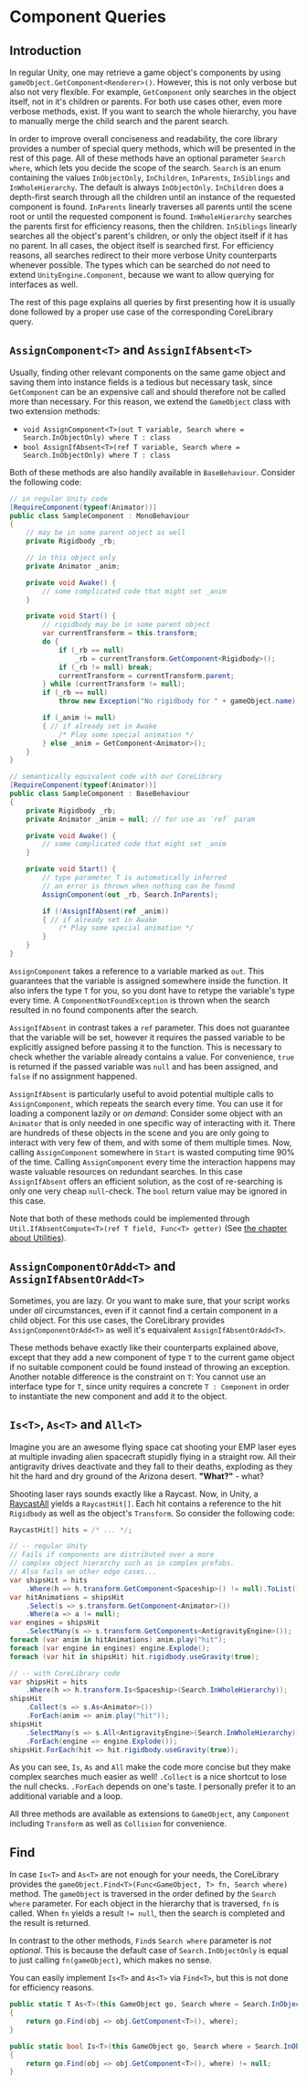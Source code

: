 # Component Queries

## Introduction

In regular Unity, one may retrieve a game object's components by using `gameObject.GetComponent<Renderer>()`. However, this is not only verbose but also not very flexible. For example, `GetComponent` only searches in the object itself, not in it's children or parents. For both use cases other, even more verbose methods, exist. If you want to search the whole hierarchy, you have to manually merge the child search and the parent search.

In order to improve overall conciseness and readability, the core library provides a number of special query methods, which will be presented in the rest of this page. All of these methods have an optional parameter `Search where`, which lets you decide the scope of the search. `Search` is an enum containing the values `InObjectOnly`, `InChildren`, `InParents`, `InSiblings` and `InWholeHierarchy`. The default is always `InObjectOnly`. `InChildren` does a depth-first search through all the children until an instance of the requested component is found. `InParents` linearly traverses all parents until the scene root or until the requested component is found. `InWholeHierarchy` searches the parents first for efficiency reasons, then the children. `InSiblings` linearly searches all the object's parent's children, or only the object itself if it has no parent. In all cases, the object itself is searched first. For efficiency reasons, all searches redirect to their more verbose Unity counterparts whenever possible. The types which can be searched do *not* need to extend `UnityEngine.Component`, because we want to allow querying for interfaces as well.

The rest of this page explains all queries by first presenting how it is usually done followed by a proper use case of the corresponding CoreLibrary query.

## `AssignComponent<T>` and `AssignIfAbsent<T>`

Usually, finding other relevant components on the same game object and saving them into instance fields is a tedious but necessary task, since `GetComponent` can be an expensive call and should therefore not be called more than necessary. For this reason, we extend the `GameObject` class with two extension methods:

-  `void AssignComponent<T>(out T variable, Search where = Search.InObjectOnly) where T : class`
-  `bool AssignIfAbsent<T>(ref T variable, Search where = Search.InObjectOnly) where T : class`

Both of these methods are also handily available in `BaseBehaviour`.
Consider the following code:

```cs
// in regular Unity code
[RequireComponent(typeof(Animator))]
public class SampleComponent : MonoBehaviour
{
    // may be in some parent object as well
    private Rigidbody _rb;

    // in this object only
    private Animator _anim;

    private void Awake() {
        // some complicated code that might set _anim
    }

    private void Start() {
        // rigidbody may be in some parent object
        var currentTransform = this.transform;
        do {
            if (_rb == null)
                _rb = currentTransform.GetComponent<Rigidbody>();
            if (_rb != null) break;
            currentTransform = currentTransform.parent;
        } while (currentTransform != null);
        if (_rb == null) 
            throw new Exception("No rigidbody for " + gameObject.name);

        if (_anim != null) 
        { // if already set in Awake
            /* Play some special animation */
        } else _anim = GetComponent<Animator>();
    }
}
```

```cs
// semantically equivalent code with our CoreLibrary
[RequireComponent(typeof(Animator))]
public class SampleComponent : BaseBehaviour
{
    private Rigidbody _rb;
    private Animator _anim = null; // for use as `ref` param

    private void Awake() {
        // some complicated code that might set _anim
    }

    private void Start() {
        // type parameter T is automatically inferred
        // an error is thrown when nothing can be found
        AssignComponent(out _rb, Search.InParents);

        if (!AssignIfAbsent(ref _anim)) 
        { // if already set in Awake
            /* Play some special animation */
        }
    }
}
```

`AssignComponent` takes a reference to a variable marked as `out`. This guarantees that the variable is assigned somewhere inside the function. It also infers the type `T` for you, so you dont have to retype the variable's type every time. A `ComponentNotFoundException` is thrown when the search resulted in no found components after the search.

`AssignIfAbsent` in contrast takes a `ref` parameter. This does not guarantee that the variable will be set, however it requires the passed variable to be explicitly assigned before passing it to the function. This is necessary to check whether the variable already contains a value. For convenience, `true` is returned if the passed variable was `null` and has been assigned, and `false` if no assignment happened.

`AssignIfAbsent` is particularly useful to avoid potential multiple calls to `AssignComponent`, which repeats the search every time. You can use it for loading a component lazily or *on demand*: Consider some object with an `Animator` that is only needed in one specific way of interacting with it. There are hundreds of these objects in the scene and you are only going to interact with very few of them, and with some of them multiple times. Now, calling `AssignComponent` somewhere in `Start` is wasted computing time 90% of the time. Calling `AssignComponent` every time the interaction happens may waste valuable resources on redundant searches. In this case `AssignIfAbsent` offers an efficient solution, as the cost of re-searching is only one very cheap `null`-check. The `bool` return value may be ignored in this case.

Note that both of these methods could be implemented through `Util.IfAbsentCompute<T>(ref T field, Func<T> getter)` (See [the chapter about Utilities](Utilities)).

## `AssignComponentOrAdd<T>` and `AssignIfAbsentOrAdd<T>`

Sometimes, you are lazy. Or you want to make sure, that your script works under *all* circumstances, even if it cannot find a certain component in a child object. For this use cases, the CoreLibrary provides `AssignComponentOrAdd<T>` as well it's equaivalent `AssignIfAbsentOrAdd<T>`. 

These methods behave exactly like their counterparts explained above, except that they add a new component of type `T` to the current game object if no suitable component could be found instead of throwing an exception. Another notable difference is the constraint on `T`: You cannot use an interface type for `T`, since unity requires a concrete `T : Component` in order to instantiate the new component and add it to the object.

## `Is<T>`, `As<T>` and `All<T>`

Imagine you are an awesome flying space cat shooting your EMP laser eyes at multiple invading alien spacecraft stupidly flying in a straight row. All their antigravity drives deactivate and they fall to their deaths, exploding as they hit the hard and dry ground of the Arizona desert. **"What?"** - what?

Shooting laser rays sounds exactly like a Raycast. Now, in Unity, a [RaycastAll](https://docs.unity3d.com/ScriptReference/Physics.RaycastAll.html) yields a `RaycastHit[]`. Each hit contains a reference to the hit `Rigidbody` as well as the object's `Transform`. So consider the following code:

```cs
RaycastHit[] hits = /* ... */;

// -- regular Unity
// Fails if components are distributed over a more 
// complex object hierarchy such as in complex prefabs.
// Also fails on other edge cases...
var shipsHit = hits
    .Where(h => h.transform.GetComponent<Spaceship>() != null).ToList();
var hitAnimations = shipsHit
    .Select(s => s.transform.GetComponent<Animator>())
    .Where(a => a != null);
var engines = shipsHit
    .SelectMany(s => s.transform.GetComponents<AntigravityEngine>());
foreach (var anim in hitAnimations) anim.play("hit");
foreach (var engine in engines) engine.Explode();
foreach (var hit in shipsHit) hit.rigidbody.useGravity(true);
```
```cs
// -- with CoreLibrary code
var shipsHit = hits
    .Where(h => h.transform.Is<Spaceship>(Search.InWholeHierarchy));
shipsHit
    .Collect(s => s.As<Animator>())
    .ForEach(anim => anim.play("hit"));
shipsHit
    .SelectMany(s => s.All<AntigravityEngine>(Search.InWholeHierarchy))
    .ForEach(engine => engine.Explode());
shipsHit.ForEach(hit => hit.rigidbody.useGravity(true));
```

As you can see, `Is`, `As` and `All` make the code more concise but they make complex searches much easier as well! `.Collect` is a nice shortcut to lose the null checks. `.ForEach` depends on one's taste. I personally prefer it to an additional variable and a loop.

All three methods are available as extensions to `GameObject`, any `Component` including `Transform` as well as `Collision` for convenience.

## Find

In case `Is<T>` and `As<T>` are not enough for your needs, the CoreLibrary provides the `gameObject.Find<T>(Func<GameObject, T> fn, Search where)` method. The `gameObject` is traversed in the order defined by the `Search where` parameter. For each object in the hierarchy that is traversed, `fn` is called. When `fn` yields a result `!= null`, then the search is completed and the result is returned.

In contrast to the other methods, `Find`s `Search where` parameter is *not optional*. This is because the default case of `Search.InObjectOnly` is equal to just calling `fn(gameObject)`, which makes no sense.

You can easily implement `Is<T>` and `As<T>` via `Find<T>`, but this is not done for efficiency reasons.

```cs
public static T As<T>(this GameObject go, Search where = Search.InObjectOnly)
{
    return go.Find(obj => obj.GetComponent<T>(), where);
}

public static bool Is<T>(this GameObject go, Search where = Search.InObjectOnly)
{
    return go.Find(obj => obj.GetComponent<T>(), where) != null;
}
```
